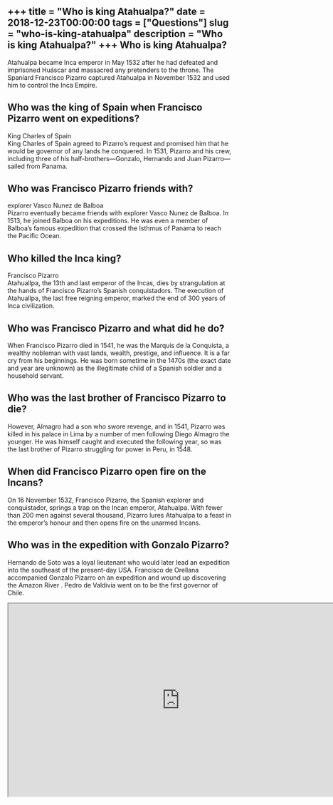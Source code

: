 +++
title = "Who is king Atahualpa?"
date = 2018-12-23T00:00:00
tags = ["Questions"]
slug = "who-is-king-atahualpa"
description = "Who is king Atahualpa?"
+++
Who is king Atahualpa?
----------------------

Atahualpa became Inca emperor in May 1532 after he had defeated and imprisoned Huáscar and massacred any pretenders to the throne. The Spaniard Francisco Pizarro captured Atahualpa in November 1532 and used him to control the Inca Empire.

Who was the king of Spain when Francisco Pizarro went on expeditions?
---------------------------------------------------------------------

King Charles of Spain  
King Charles of Spain agreed to Pizarro’s request and promised him that he would be governor of any lands he conquered. In 1531, Pizarro and his crew, including three of his half-brothers—Gonzalo, Hernando and Juan Pizarro—sailed from Panama.

Who was Francisco Pizarro friends with?
---------------------------------------

explorer Vasco Nunez de Balboa  
Pizarro eventually became friends with explorer Vasco Nunez de Balboa. In 1513, he joined Balboa on his expeditions. He was even a member of Balboa’s famous expedition that crossed the Isthmus of Panama to reach the Pacific Ocean.

Who killed the Inca king?
-------------------------

Francisco Pizarro  
Atahuallpa, the 13th and last emperor of the Incas, dies by strangulation at the hands of Francisco Pizarro’s Spanish conquistadors. The execution of Atahuallpa, the last free reigning emperor, marked the end of 300 years of Inca civilization.

Who was Francisco Pizarro and what did he do?
---------------------------------------------

When Francisco Pizarro died in 1541, he was the Marquis de la Conquista, a wealthy nobleman with vast lands, wealth, prestige, and influence. It is a far cry from his beginnings. He was born sometime in the 1470s (the exact date and year are unknown) as the illegitimate child of a Spanish soldier and a household servant.

Who was the last brother of Francisco Pizarro to die?
-----------------------------------------------------

However, Almagro had a son who swore revenge, and in 1541, Pizarro was killed in his palace in Lima by a number of men following Diego Almagro the younger. He was himself caught and executed the following year, so was the last brother of Pizarro struggling for power in Peru, in 1548.

When did Francisco Pizarro open fire on the Incans?
---------------------------------------------------

On 16 November 1532, Francisco Pizarro, the Spanish explorer and conquistador, springs a trap on the Incan emperor, Atahualpa. With fewer than 200 men against several thousand, Pizarro lures Atahualpa to a feast in the emperor’s honour and then opens fire on the unarmed Incans.

Who was in the expedition with Gonzalo Pizarro?
-----------------------------------------------

Hernando de Soto was a loyal lieutenant who would later lead an expedition into the southeast of the present-day USA. Francisco de Orellana accompanied Gonzalo Pizarro on an expedition and wound up discovering the Amazon River . Pedro de Valdivia went on to be the first governor of Chile.

<iframe allow="accelerometer; autoplay; clipboard-write; encrypted-media; gyroscope; picture-in-picture" allowfullscreen="" class="__youtube_prefs__  epyt-is-override  no-lazyload" data-no-lazy="1" data-origheight="433" data-origwidth="770" data-skipgform_ajax_framebjll="" height="433" id="_ytid_51396" loading="lazy" src="https://www.youtube.com/embed/c89gs1tuxHA?enablejsapi=1&autoplay=0&cc_load_policy=0&cc_lang_pref=&iv_load_policy=1&loop=0&modestbranding=0&rel=1&fs=1&playsinline=0&autohide=2&theme=dark&color=red&controls=1&" title="YouTube player" width="770"></iframe>